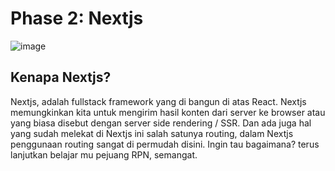 # Phase 2: Nextjs
![image](https://i.pinimg.com/564x/32/9a/d8/329ad85f4ab2047cae13d582274f9270.jpg)

## Kenapa Nextjs?
Nextjs, adalah fullstack framework yang di bangun di atas React. Nextjs memungkinkan kita untuk mengirim hasil konten dari server ke browser atau yang biasa disebut dengan server side rendering / SSR. Dan ada juga hal yang sudah melekat di Nextjs ini salah satunya routing,
dalam Nextjs penggunaan routing sangat di permudah disini. Ingin tau bagaimana? terus lanjutkan belajar mu pejuang RPN, semangat. 


